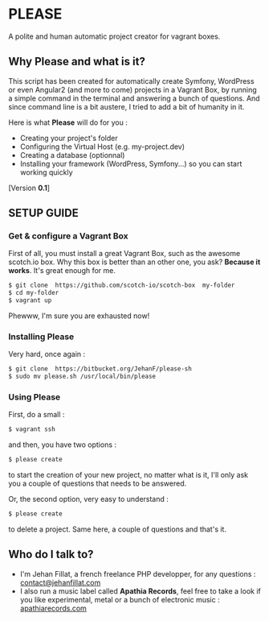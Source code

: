 # PLEASE #
A polite and human automatic project creator for vagrant boxes.

### ###

## Why **Please** and what is it? ##

This script has been created for automatically create Symfony, WordPress or even Angular2 (and more to come) projects in a Vagrant Box, by running a simple command in the terminal and answering a bunch of questions.
And since command line is a bit austere, I tried to add a bit of humanity in it.

Here is what **Please** will do for you :
* Creating your project's folder
* Configuring the Virtual Host (e.g. my-project.dev)
* Creating a database (optionnal)
* Installing your framework (WordPress, Symfony...) so you can start working quickly

[Version **0.1**]

## SETUP GUIDE ##

### Get & configure a Vagrant Box ###

First of all, you must install a great Vagrant Box, such as the awesome scotch.io box.
Why this box is better than an other one, you ask? **Because it works**. It's great enough for me.  

```bash
$ git clone  https://github.com/scotch-io/scotch-box  my-folder
$ cd my-folder
$ vagrant up
```

Phewww, I'm sure you are exhausted now!

### Installing **Please** ###

Very hard, once again :

```bash
$ git clone  https://bitbucket.org/JehanF/please-sh
$ sudo mv please.sh /usr/local/bin/please
```

### Using **Please** ###

First, do a small :
```bash
$ vagrant ssh
```

and then, you have two options : 

```bash
$ please create
```
to start the creation of your new project, no matter what is it, I'll only ask you a couple of questions that needs to be answered.

Or, the second option, very easy to understand : 

```bash
$ please create
```
to delete a project. Same here, a couple of questions and that's it.

## Who do I talk to? ##

* I'm Jehan Fillat, a french freelance PHP developper, for any questions : [contact@jehanfillat.com](mailto:contact@jehanfillat.com)
* I also run a music label called **Apathia Records**, feel free to take a look if you like experimental, metal or a bunch of electronic music : [apathiarecords.com](http://www.apathiarecords.com)